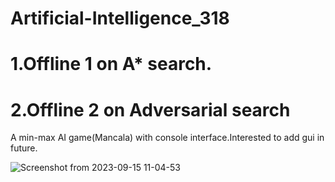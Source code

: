 # Artificial-Intelligence_318
# 1.Offline 1 on A* search.
# 2.Offline 2 on Adversarial search 
A min-max AI game(Mancala) with console interface.Interested to add gui in future.

![Screenshot from 2023-09-15 11-04-53](https://github.com/Superb-Man/Artificial-Intelligence_318/assets/104999005/0e5caf56-2bab-4c06-b5b5-4d9f3101ab73)
